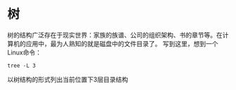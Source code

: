 # 树

树的结构广泛存在于现实世界：家族的族谱、公司的组织架构、书的章节等。在计算机的应用中，最为人熟知的就是磁盘中的文件目录了。
写到这里，想到一个Linux命令：

```
tree -L 3
```

以树结构的形式列出当前位置下3层目录结构
